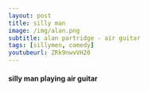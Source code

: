 ```yaml
---
layout: post
title: silly man
image: /img/alan.png
subtitle: alan partridge - air guitar
tags: [sillymen, comedy]
youtubeurl: ZRk9nwvVH20
---
```


#### silly man playing air guitar
